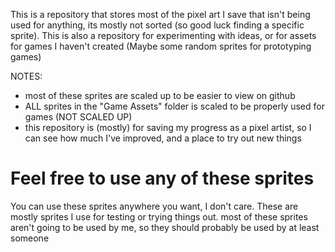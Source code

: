 This is a repository that stores most of the pixel art I save that isn't being used for anything, its mostly not sorted (so good luck finding a specific sprite). This is also a repository for experimenting with ideas, or for assets for games I haven't created (Maybe some random sprites for prototyping games)

NOTES:
- most of these sprites are scaled up to be easier to view on github
- ALL sprites in the "Game Assets" folder is scaled to be properly used for games (NOT SCALED UP)
- this repository is (mostly) for saving my progress as a pixel artist, so I can see how much I've improved, and a place to try out new things


Feel free to use any of these sprites
=
You can use these sprites anywhere you want, I don't care. These are mostly sprites I use for testing or trying things out. most of these sprites aren't going to be used by me, so they should probably be used by at least someone
